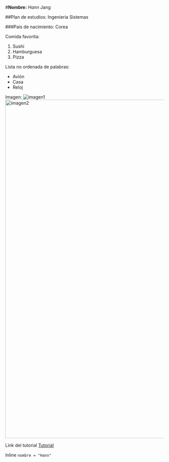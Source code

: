 #**Nombre:** *Hann* Jang

##Plan de estudios: Ingenieria Sistemas

###Pais de nacimiento: Corea 

Comida favorita:
1. Sushi
2. Hamburguesa
3. Pizza

Lista no ordenada de palabras: 
- Avión
- Casa
- Reloj

Imagen: 
![imagen1](https://github.com/samuelmahecha/cvds-lab1-/assets/62758651/9cb3e4e6-f6af-400d-810d-9a2b405f544b)
<img width="1075" alt="imagen2" src="https://github.com/samuelmahecha/cvds-lab1-/assets/62758651/3ca33a52-f5c3-4f7c-a824-2ccc4b7337a1">



Link del tutorial 
[Tutorial](https://commonmark.org/help/tutorial/07-links.html)


Inline `nombre = "Hann"`
